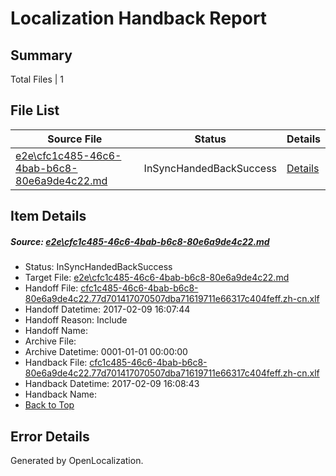 # <a name='report-top'></a> Localization Handback Report

## Summary
 Total Files | 1

## File List
 Source File | Status | Details 
 ----------- | ------ | ------- 
 [e2e\cfc1c485-46c6-4bab-b6c8-80e6a9de4c22.md](https://github.com/OpenLocalizationTestOrg/ol-test0/blob/0065674f8ae23cfb43fd585940e329ce93c87431/e2e/cfc1c485-46c6-4bab-b6c8-80e6a9de4c22.md) | InSyncHandedBackSuccess | [Details](#08abbc2fbae6f506babe0777edac51c114eb55ad1)

## Item Details
##### <a name='08abbc2fbae6f506babe0777edac51c114eb55ad1'></a> Source: [e2e\cfc1c485-46c6-4bab-b6c8-80e6a9de4c22.md](https://github.com/OpenLocalizationTestOrg/ol-test0/blob/0065674f8ae23cfb43fd585940e329ce93c87431/e2e/cfc1c485-46c6-4bab-b6c8-80e6a9de4c22.md)
* Status: InSyncHandedBackSuccess
* Target File: [e2e\cfc1c485-46c6-4bab-b6c8-80e6a9de4c22.md](https://github.com/OpenLocalizationTestOrg/ol-test0-zhcn/blob/9c95095d186554b5fb0c4922a5a9cb5890d1c882/e2e/cfc1c485-46c6-4bab-b6c8-80e6a9de4c22.md)
* Handoff File: [cfc1c485-46c6-4bab-b6c8-80e6a9de4c22.77d701417070507dba71619711e66317c404feff.zh-cn.xlf](https://github.com/OpenLocalizationTestOrg/ol-test0-handoff/blob/605bfd28b24b97cbd4dbf83672ce2b02a9c32c3f/ol-handoff/OpenLocalizationTestOrg/ol-test0-zhcn/shujia/ht/cfc1c485-46c6-4bab-b6c8-80e6a9de4c22.77d701417070507dba71619711e66317c404feff.zh-cn.xlf)
* Handoff Datetime: 2017-02-09 16:07:44
* Handoff Reason: Include
* Handoff Name: 
* Archive File: 
* Archive Datetime: 0001-01-01 00:00:00
* Handback File: [cfc1c485-46c6-4bab-b6c8-80e6a9de4c22.77d701417070507dba71619711e66317c404feff.zh-cn.xlf](https://github.com/OpenLocalizationTestOrg/ol-test0-handback/blob/281593ca1920e4e353c5fe100c8e8d76b8f46fea/ol-handback/OpenLocalizationTestOrg/ol-test0-zhcn/shujia/ht/cfc1c485-46c6-4bab-b6c8-80e6a9de4c22.77d701417070507dba71619711e66317c404feff.zh-cn.xlf)
* Handback Datetime: 2017-02-09 16:08:43
* Handback Name: 
* [Back to Top](#report-top)


## Error Details

Generated by OpenLocalization.
